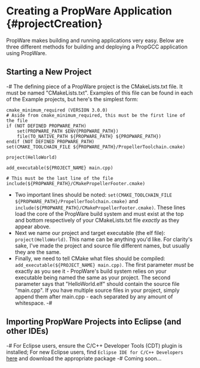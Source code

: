 Creating a PropWare Application   {#projectCreation}
===============================

PropWare makes building and running applications very easy. Below are three different methods for building and
deploying a PropGCC application using PropWare.

Starting a New Project
----------------------
-# The defining piece of a PropWare project is the CMakeLists.txt file. It must be named "CMakeLists.txt". Examples of
   this file can be found in each of the Example projects, but here's the simplest form:
   ~~~~~~~~~~~~~~~~~~~~~~~~~~~~~~~~~~~~~~~~~~~~~~~~~~~~~~~~~~~~~~~~~~~~~~~~~~~~~{.cmake}
   cmake_minimum_required (VERSION 3.0.0)
   # Aside from cmake_minimum_required, this must be the first line of the file
   if (NOT DEFINED PROPWARE_PATH)
       set(PROPWARE_PATH $ENV{PROPWARE_PATH})
       file(TO_NATIVE_PATH ${PROPWARE_PATH} ${PROPWARE_PATH})
   endif (NOT DEFINED PROPWARE_PATH)
   set(CMAKE_TOOLCHAIN_FILE ${PROPWARE_PATH}/PropellerToolchain.cmake)
   
   project(HelloWorld)
   
   add_executable(${PROJECT_NAME} main.cpp)
   
   # This must be the last line of the file
   include(${PROPWARE_PATH}/CMakePropellerFooter.cmake)
   ~~~~~~~~~~~~~~~~~~~~~~~~~~~~~~~~~~~~~~~~~~~~~~~~~~~~~~~~~~~~~~~~~~~~~~~~~~~~~
   * Two important lines should be noted: `set(CMAKE_TOOLCHAIN_FILE ${PROPWARE_PATH}/PropellerToolchain.cmake)` and
     `include(${PROPWARE_PATH}/CMakePropellerFooter.cmake)`. These lines load the core of the PropWare build system and
     must exist at the top and bottom respectively of your CMakeLists.txt file _exactly_ as they appear above.
   * Next we name our project and target executable (the elf file): `project(HelloWorld)`. This name can be anything 
     you'd like. For clarity's sake, I've made the project and source file different names, but usually they are the
     same.
   * Finally, we need to tell CMake what files should be compiled: `add_executable(${PROJECT_NAME} main.cpp)`.
     The first parameter _must_ be exactly as you see it - PropWare's build system relies on your executable being named
     the same as your project. The second parameter says that "HelloWorld.elf" should contain the source file 
     "main.cpp". If you have multiple source files in your project, simply append them after main.cpp - each 
     separated by any amount of whitespace.
-# 

Importing PropWare Projects into Eclipse (and other IDEs)
---------------------------------------------------------
-# For Eclipse users, ensure the C/C++ Developer Tools (CDT) plugin is installed; For new Eclipse users, find
   `Eclipse IDE for C/C++ Developers` [here](http://www.eclipse.org/downloads/) and download the appropriate package
-# Coming soon...
